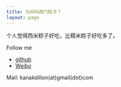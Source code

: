 ```yaml
---
title: 为何叫西门粽子？
layout: page
---
```



个人觉得西米粽子好吃，比糯米粽子好吃多了。


Follow me

* [github](https://github.com/kanakdillon) 
* [Weibo](http://weibo.com/527935671/)

Mail: kanakdillon(at)gmail(dot)com
